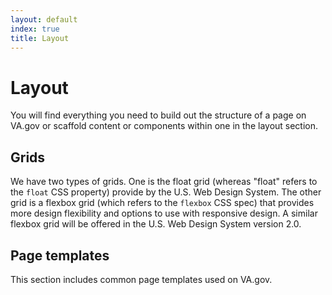 ```yaml
---
layout: default
index: true
title: Layout
---
```


# Layout

<div class="va-introtext">
You will find everything you need to build out the structure of a page on VA.gov or scaffold content or components within one in the layout section.
</div>

## Grids

We have two types of grids. One is the float grid (whereas "float" refers to the `float` CSS property) provide by the U.S. Web Design System.  The other grid is a flexbox grid (which refers to the `flexbox` CSS spec) that provides more design flexibility and options to use with responsive design. A similar flexbox grid will be offered in the U.S. Web Design System version 2.0.

## Page templates

This section includes common page templates used on VA.gov.